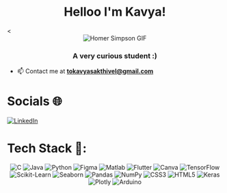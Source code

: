 <h1 align="center">Helloo I'm Kavya! </h1>
<<div align="center">
  <img src="https://media1.tenor.com/m/hVmM21uY9hEAAAAC/homer-simpson.gif" alt="Homer Simpson GIF">
</div>

<h3 align="center">A very curious student :) </h3>


- 📫 Contact me at **tokavyasakthivel@gmail.com**
# Socials 🌐
  <p>
    <a href="https://www.linkedin.com/in/kavya-sakthivel/" target="_blank">
      <img src="https://img.shields.io/badge/LinkedIn-%230077B5.svg?style=for-the-badge&logo=linkedin&logoColor=white" alt="LinkedIn">
    </a>
  </p>

# Tech Stack 📱:

<p align="center">
  <img src="https://img.shields.io/badge/C-%2300599C.svg?style=for-the-badge&logo=c&logoColor=white" alt="C">
  <img src="https://img.shields.io/badge/Java-%23007396.svg?style=for-the-badge&logo=java&logoColor=white" alt="Java">
  <img src="https://img.shields.io/badge/Python-%233776AB.svg?style=for-the-badge&logo=python&logoColor=white" alt="Python">
  <img src="https://img.shields.io/badge/Figma-%23F24E1E.svg?style=for-the-badge&logo=figma&logoColor=white" alt="Figma">
  <img src="https://img.shields.io/badge/Matlab-%230076A8.svg?style=for-the-badge&logo=mathworks&logoColor=white" alt="Matlab">
  <img src="https://img.shields.io/badge/Flutter-%2302569B.svg?style=for-the-badge&logo=flutter&logoColor=white" alt="Flutter">
  <img src="https://img.shields.io/badge/Canva-%2300C4CC.svg?style=for-the-badge&logo=canva&logoColor=white" alt="Canva">
  <img src="https://img.shields.io/badge/TensorFlow-%23FF6F00.svg?style=for-the-badge&logo=tensorflow&logoColor=white" alt="TensorFlow">
  <img src="https://img.shields.io/badge/Scikit--Learn-%23F7931E.svg?style=for-the-badge&logo=scikit-learn&logoColor=white" alt="Scikit-Learn">
  <img src="https://img.shields.io/badge/Seaborn-%2300536B.svg?style=for-the-badge&logo=seaborn&logoColor=white" alt="Seaborn">
  <img src="https://img.shields.io/badge/Pandas-%23150458.svg?style=for-the-badge&logo=pandas&logoColor=white" alt="Pandas">
  <img src="https://img.shields.io/badge/NumPy-%23013243.svg?style=for-the-badge&logo=numpy&logoColor=white" alt="NumPy">
  <img src="https://img.shields.io/badge/CSS3-%231572B6.svg?style=for-the-badge&logo=css3&logoColor=white" alt="CSS3">
  <img src="https://img.shields.io/badge/HTML5-%23E34F26.svg?style=for-the-badge&logo=html5&logoColor=white" alt="HTML5">
  <img src="https://img.shields.io/badge/Keras-%23D00000.svg?style=for-the-badge&logo=keras&logoColor=white" alt="Keras">
  <img src="https://img.shields.io/badge/Plotly-%233F4F75.svg?style=for-the-badge&logo=plotly&logoColor=white" alt="Plotly">
  <img src="https://img.shields.io/badge/Arduino-%2300979D.svg?style=for-the-badge&logo=arduino&logoColor=white" alt="Arduino">
</p>
